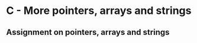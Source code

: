 <h1>C - More pointers, arrays and strings </h1>
<h2> Assignment on pointers, arrays and strings </h2>
